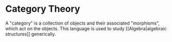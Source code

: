 # Category Theory
A "category" is a collection of objects and their associated "morphisms", which act on the objects. This language is used to study [[Algebra|algebraic structures]] generically.
